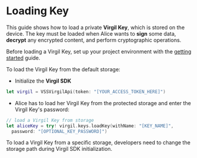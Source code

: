 # Loading Key

This guide shows how to load a private **Virgil Key**, which is stored on the device. The key must be loaded when Alice wants to **sign** some data, **decrypt** any encrypted content, and perform cryptographic operations.

Before loading a Virgil Key, set up your project environment with the [getting started](https://github.com/VirgilSecurity/virgil-swift-php/blob/v4/docs/guides/configuration/client.md) guide.

To load the Virgil Key from the default storage:

- Initialize the **Virgil SDK**

```swift
let virgil = VSSVirgilApi(token: "[YOUR_ACCESS_TOKEN_HERE]")
```

- Alice has to load her Virgil Key from the protected storage and enter the Virgil Key's password:

```swift
// load a Virgil Key from storage
let aliceKey = try! virgil.keys.loadKey(withName: "[KEY_NAME]",
  password: "[OPTIONAL_KEY_PASSWORD]")
```

To load a Virgil Key from a specific storage, developers need to change the storage path during Virgil SDK initialization.
